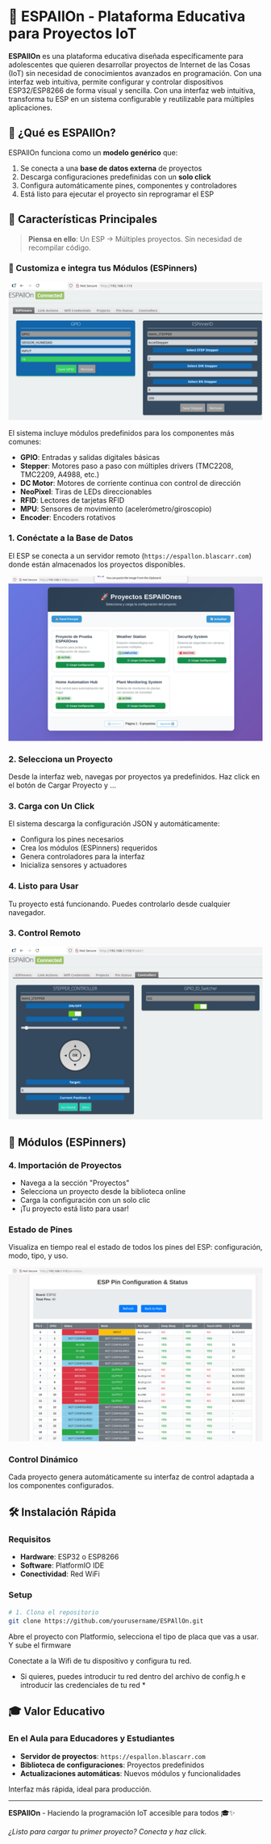# 🚀 ESPAllOn - Plataforma Educativa para Proyectos IoT

**ESPAllOn** es una plataforma educativa diseñada específicamente para adolescentes que quieren desarrollar proyectos de Internet de las Cosas (IoT) sin necesidad de conocimientos avanzados en programación. Con una interfaz web intuitiva, permite configurar y controlar dispositivos ESP32/ESP8266 de forma visual y sencilla.
Con una interfaz web intuitiva, transforma tu ESP en un sistema configurable y reutilizable para múltiples aplicaciones.

## 🎯 ¿Qué es ESPAllOn?

ESPAllOn funciona como un **modelo genérico** que:

1. Se conecta a una **base de datos externa** de proyectos
2. Descarga configuraciones predefinidas con un **solo click**
3. Configura automáticamente pines, componentes y controladores
4. Está listo para ejecutar el proyecto sin reprogramar el ESP

## 🌟 Características Principales

> **Piensa en ello**: Un ESP → Múltiples proyectos. Sin necesidad de recompilar código.

### 🔧 Customiza e integra tus Módulos (ESPinners)

![Projects Page](data/img/EspinnerPanel.png)

El sistema incluye módulos predefinidos para los componentes más comunes:

- **GPIO**: Entradas y salidas digitales básicas
- **Stepper**: Motores paso a paso con múltiples drivers (TMC2208, TMC2209, A4988, etc.)
- **DC Motor**: Motores de corriente continua con control de dirección
- **NeoPixel**: Tiras de LEDs direccionables
- **RFID**: Lectores de tarjetas RFID
- **MPU**: Sensores de movimiento (acelerómetro/giroscopio)
- **Encoder**: Encoders rotativos

### 1. **Conéctate a la Base de Datos**

El ESP se conecta a un servidor remoto (`https://espallon.blascarr.com`) donde están almacenados los proyectos disponibles.

![Controller Panel](data/img/ProjectsPage.png)

### 2. **Selecciona un Proyecto**

Desde la interfaz web, navegas por proyectos ya predefinidos. Haz click en el botón de Cargar Proyecto y ...

### 3. **Carga con Un Click**

El sistema descarga la configuración JSON y automáticamente:

- Configura los pines necesarios
- Crea los módulos (ESPinners) requeridos
- Genera controladores para la interfaz
- Inicializa sensores y actuadores

### 4. **Listo para Usar**

Tu proyecto está funcionando. Puedes controlarlo desde cualquier navegador.

### 3. **Control Remoto**

![Controller Panel](data/img/ControllerPanel.png)

## 🧩 Módulos (ESPinners)

### 4. **Importación de Proyectos**

- Navega a la sección "Proyectos"
- Selecciona un proyecto desde la biblioteca online
- Carga la configuración con un solo clic
- ¡Tu proyecto está listo para usar!

### Estado de Pines

Visualiza en tiempo real el estado de todos los pines del ESP: configuración, modo, tipo, y uso.

![Pin Status](data/img/PinStatusPage.png)

### Control Dinámico

Cada proyecto genera automáticamente su interfaz de control adaptada a los componentes configurados.

## 🛠️ Instalación Rápida

### Requisitos

- **Hardware**: ESP32 o ESP8266
- **Software**: PlatformIO IDE
- **Conectividad**: Red WiFi

### Setup

```bash
# 1. Clona el repositorio
git clone https://github.com/yourusername/ESPAllOn.git

```

Abre el proyecto con Platformio, selecciona el tipo de placa que vas a usar.
Y sube el firmware

Conectate a la Wifi de tu dispositivo y configura tu red.

- Si quieres, puedes introducir tu red dentro del archivo de config.h e introducir las credenciales de tu red \*

## 🎓 Valor Educativo

### En el Aula para Educadores y Estudiantes

- **Servidor de proyectos**: `https://espallon.blascarr.com`
- **Biblioteca de configuraciones**: Proyectos predefinidos
- **Actualizaciones automáticas**: Nuevos módulos y funcionalidades

Interfaz más rápida, ideal para producción.

---

**ESPAllOn** - Haciendo la programación IoT accesible para todos 🎓✨

_¿Listo para cargar tu primer proyecto? Conecta y haz click._
